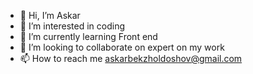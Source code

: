 - 👋 Hi, I’m Askar
- 👀 I’m interested in coding
- 🌱 I’m currently learning Front end
- 💞️ I’m looking to collaborate on expert on my work
- 📫 How to reach me askarbekzholdoshov@gmail.com

<!---
pilotaskar/pilotaskar is a ✨ special ✨ repository because its `README.md` (this file) appears on your GitHub profile.
You can click the Preview link to take a look at your changes.
--->
